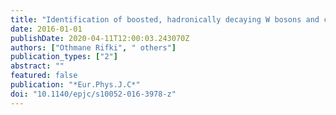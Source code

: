 ```yaml
---
title: "Identification of boosted, hadronically decaying W bosons and comparisons with ATLAS data taken at $sqrts = 8$ TeV"
date: 2016-01-01
publishDate: 2020-04-11T12:00:03.243070Z
authors: ["Othmane Rifki", " others"]
publication_types: ["2"]
abstract: ""
featured: false
publication: "*Eur.Phys.J.C*"
doi: "10.1140/epjc/s10052-016-3978-z"
---
```


